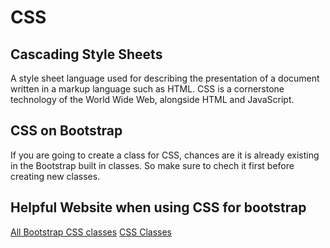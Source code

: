 
# CSS
## Cascading Style Sheets

A style sheet language used for describing the presentation of a document written in a markup language such as HTML. CSS is a cornerstone technology of the World Wide Web, alongside HTML and JavaScript.

## CSS on Bootstrap
If you are going to create a class for CSS, chances are it is already existing in the Bootstrap built in classes. So make sure to chech it first before creating new classes.

## Helpful Website when using CSS for bootstrap

[All Bootstrap CSS classes](https://bootstrapshuffle.com/classes)
[CSS Classes](https://getbootstrap.com/docs/4.0/utilities/display/)